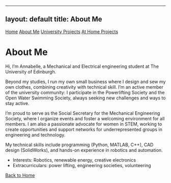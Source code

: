 
---
layout: default
title: About Me
---

<nav class="navbar">
  <a href="/">Home</a>
  <a href="/about/">About Me</a>
  <a href="/university-projects/">University Projects</a>
  <a href="/home-projects/">At Home Projects</a>
</nav>

<div class="container">
  <h1>About Me</h1>
  <p>Hi, I’m Annabelle, a Mechanical and Electrical engineering student at The University of Edinburgh.

Beyond my studies, I run my own small business where I design and sew my own clothes, combining creativity with technical skill. I’m an active member of the university community: I participate in the Powerlifting Society and the Open Water Swimming Society, always seeking new challenges and ways to stay active.

I’m proud to serve as the Social Secretary for the Mechanical Engineering Society, where I organize events and foster a welcoming environment for all members. I am also a passionate advocate for women in STEM, working to create opportunities and support networks for underrepresented groups in engineering and technology.

My technical skills include programming (Python, MATLAB, C++), CAD design (SolidWorks), and hands-on experience in robotics and automation.</p>
  <ul>
    <li>Interests: Robotics, renewable energy, creative electronics</li>
    <li>Extracurriculars: power lifting, engineering societies, volunteering</li>
  </ul>
  <p><a href="/">Back to Home</a></p>
</div>



